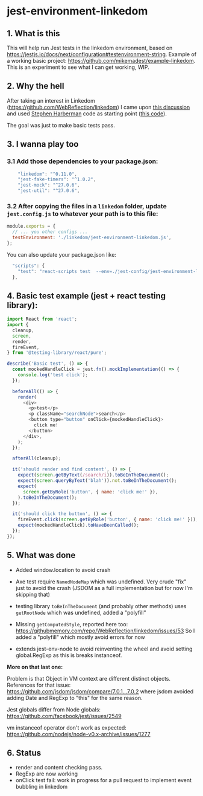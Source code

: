 # jest-environment-linkedom

## 1. What is this

This will help run Jest tests in the linkedom environment, based on https://jestjs.io/docs/next/configuration#testenvironment-string.
Example of a working basic project: https://github.com/mikemadest/example-linkedom.
This is an experiment to see what I can get working, WIP.

## 2. Why the hell

After taking an interest in Linkedom (https://github.com/WebReflection/linkedom) I came upon [this discussion](https://github.com/WebReflection/linkedom/issues/50) and used [Stephen Harberman](https://github.com/stephenh) code as starting point ([this code](https://gist.github.com/stephenh/056a500708243e2ea43246c28d19d3ae)).

The goal was just to make basic tests pass.

## 3. I wanna play too

### 3.1 Add those dependencies to your package.json:

```javascript
    "linkedom": "^0.11.0",
    "jest-fake-timers": "^1.0.2",
    "jest-mock": "^27.0.6",
    "jest-util": "^27.0.6",
```


### 3.2 After copying the files in a `linkedom` folder, update `jest.config.js` to whatever your path is to this file:
```javascript
module.exports = {
  // ... you other configs ...
  testEnvironment: './linkedom/jest-environment-linkedom.js',
};
```

You can also update your package.json like:
```javascript
  "scripts": {
    "test": "react-scripts test  --env=./jest-config/jest-environment-linkedom.js --watchAll=false",
  },
```

## 4. Basic test example (jest + react testing library):

```javascript
import React from 'react';
import {
  cleanup,
  screen,
  render,
  fireEvent,
} from '@testing-library/react/pure';

describe('Basic test', () => {
  const mockedHandleClick = jest.fn().mockImplementation(() => {
    console.log('test click');
  });

  beforeAll(() => {
    render(
      <div>
        <p>test</p>
        <p className="searchNode">search</p>
        <button type="button" onClick={mockedHandleClick}>
          click me!
        </button>
      </div>,
    );
  });

  afterAll(cleanup);

  it('should render and find content', () => {
    expect(screen.getByText(/search/i)).toBeInTheDocument();
    expect(screen.queryByText('blah')).not.toBeInTheDocument();
    expect(
      screen.getByRole('button', { name: 'click me!' }),
    ).toBeInTheDocument();
  });

  it('should click the button', () => {
    fireEvent.click(screen.getByRole('button', { name: 'click me!' }));
    expect(mockedHandleClick).toHaveBeenCalled();
  });
});
```

## 5. What was done

- Added window.location to avoid crash
- Axe test require `NamedNodeMap` which was undefined. Very crude "fix" just to avoid the crash (JSDOM as a full implementation but for now I'm skipping that)
- testing library `toBeInTheDocument` (and probably other methods) uses `getRootNode` which was undefined, added a "polyfill"
- Missing `getComputedStyle`, reported here too: https://githubmemory.com/repo/WebReflection/linkedom/issues/53
  So I added a "polyfill" which mostly avoid errors for now

- extends jest-env-node to avoid reinventing the wheel and avoid setting global.RegExp as this is breaks instanceof.

**More on that last one:**

Problem is that Object in VM context are different distinct objects.
References for that issue:
https://github.com/jsdom/jsdom/compare/7.0.1...7.0.2 where jsdom avoided adding Date and RegExp to "this" for the same reason.

Jest globals differ from Node globals:
https://github.com/facebook/jest/issues/2549

vm instanceof operator don't work as expected:
https://github.com/nodejs/node-v0.x-archive/issues/1277

## 6. Status

- render and content checking pass.
- RegExp are now working
- onClick test fail: work in progress for a pull request to implement event bubbling in linkedom
